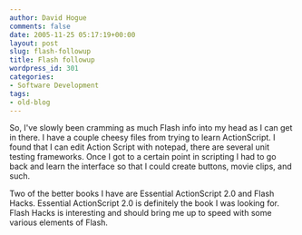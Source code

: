 ```yaml
---
author: David Hogue
comments: false
date: 2005-11-25 05:17:19+00:00
layout: post
slug: flash-followup
title: Flash followup
wordpress_id: 301
categories:
- Software Development
tags:
- old-blog
---
```


So, I've slowly been cramming as much Flash info into my head as I can get in there.  I have a couple cheesy files from trying to learn ActionScript.   I found that I can edit Action Script with notepad, there are several unit testing frameworks.  Once I got to a certain point in scripting I had to go back and learn the interface so that I could create buttons, movie clips, and such.

Two of the better books I have are Essential ActionScript 2.0 and Flash Hacks.  Essential ActionScript 2.0 is definitely the book I was looking for.  Flash Hacks is interesting and should bring me up to speed with some various elements of Flash.


